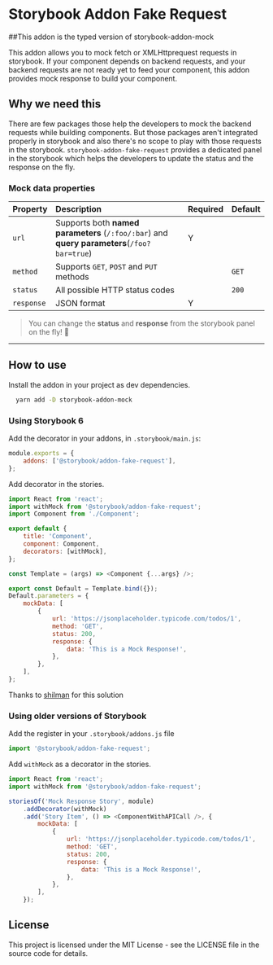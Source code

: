 # Storybook Addon Fake Request
##This addon is the typed version of storybook-addon-mock


This addon allows you to mock fetch or XMLHttprequest requests in storybook. If your component depends on backend requests, and your backend requests are not ready yet to feed your component, this addon provides mock response to build your component.

## Why we need this

There are few packages those help the developers to mock the backend requests while building components. But those packages aren't integrated properly in storybook and also there's no scope to play with those requests in the storybook. `storybook-addon-fake-request` provides a dedicated panel in the storybook which helps the developers to update the status and the response on the fly.

### Mock data properties

| Property   | Description                                                                                 | Required | Default |
| ---------- | :------------------------------------------------------------------------------------------ | :------- | :------ |
| `url`      | Supports both **named parameters** (`/:foo/:bar`) and **query parameters**(`/foo?bar=true`) | Y        |         |
| `method`   | Supports `GET`, `POST` and `PUT` methods                                                    |          | `GET`   |
| `status`   | All possible HTTP status codes                                                              |          | `200`   |
| `response` | JSON format                                                                                 | Y        |         |

> You can change the **status** and **response** from the storybook panel on the fly! :rocket:

---

## How to use

Install the addon in your project as dev dependencies.

```bash
  yarn add -D storybook-addon-mock
```

### Using Storybook 6

Add the decorator in your addons, in `.storybook/main.js`:

```js
module.exports = {
    addons: ['@storybook/addon-fake-request'],
};
```

Add decorator in the stories.

```js
import React from 'react';
import withMock from '@storybook/addon-fake-request';
import Component from './Component';

export default {
    title: 'Component',
    component: Component,
    decorators: [withMock],
};

const Template = (args) => <Component {...args} />;

export const Default = Template.bind({});
Default.parameters = {
    mockData: [
        {
            url: 'https://jsonplaceholder.typicode.com/todos/1',
            method: 'GET',
            status: 200,
            response: {
                data: 'This is a Mock Response!',
            },
        },
    ],
};
```

Thanks to [shilman](https://github.com/storybookjs/storybook/issues/14817) for this solution

### Using older versions of Storybook

Add the register in your `.storybook/addons.js` file

```js
import '@storybook/addon-fake-request';
```

Add `withMock` as a decorator in the stories.

```js
import React from 'react';
import withMock from '@storybook/addon-fake-request';

storiesOf('Mock Response Story', module)
    .addDecorator(withMock)
    .add('Story Item', () => <ComponentWithAPICall />, {
        mockData: [
            {
                url: 'https://jsonplaceholder.typicode.com/todos/1',
                method: 'GET',
                status: 200,
                response: {
                    data: 'This is a Mock Response!',
                },
            },
        ],
    });
```

## License

This project is licensed under the MIT License - see the LICENSE file in the source code for details.
